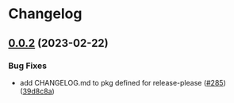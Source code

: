 # Changelog

## [0.0.2](https://github.com/obriensystems/pubsec-declarative-toolkit/compare/solutions/hierarchy/core-experimentation-v0.0.1...solutions/hierarchy/core-experimentation/0.0.2) (2023-02-22)


### Bug Fixes

* add CHANGELOG.md to pkg defined for release-please ([#285](https://github.com/obriensystems/pubsec-declarative-toolkit/issues/285)) ([39d8c8a](https://github.com/obriensystems/pubsec-declarative-toolkit/commit/39d8c8a5c41a0c500385ec432039260672296daf))
